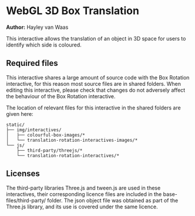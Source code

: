 # WebGL 3D Box Translation

**Author:** Hayley van Waas

This interactive allows the translation of an object in 3D space for users to identify which side is coloured.

## Required files

This interactive shares a large amount of source code with the Box Rotation interactive, for this reason most source files are in shared folders. When editing this interactive, please check that changes do not adversely affect the behaviour of the Box Rotation interactive.

The location of relevant files for this interactive in the shared folders are given here:

    static/
    ├── img/interactives/
    │   ├── colourful-box-images/*
    │   └── translation-rotation-interactives-images/*
    └── js/
        ├── third-party/threejs/*
        └── translation-rotation-interactives/*

## Licenses
The third-party libraries Three.js and tween.js are used in these interactives, their corresponding licence files are included in the base-files/third-party/ folder.
The json object file was obtained as part of the Three.js library, and its use is covered under the same licence.
